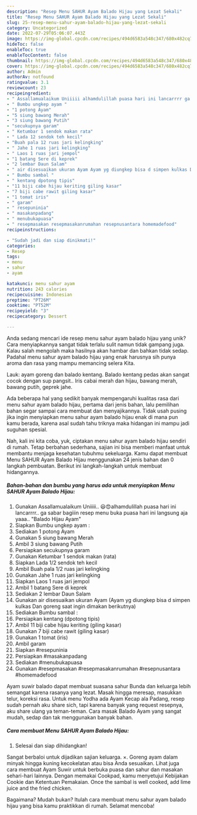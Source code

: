 ```yaml
---
description: "Resep Menu SAHUR Ayam Balado Hijau yang Lezat Sekali"
title: "Resep Menu SAHUR Ayam Balado Hijau yang Lezat Sekali"
slug: 25-resep-menu-sahur-ayam-balado-hijau-yang-lezat-sekali
category: Uncategorized
date: 2022-07-29T05:06:07.443Z
image: https://img-global.cpcdn.com/recipes/494d6583a548c347/680x482cq70/menu-sahur-ayam-balado-hijau-foto-resep-utama.jpg
hideToc: false
enableToc: true
enableTocContent: false
thumbnail: https://img-global.cpcdn.com/recipes/494d6583a548c347/680x482cq70/menu-sahur-ayam-balado-hijau-foto-resep-utama.jpg
cover: https://img-global.cpcdn.com/recipes/494d6583a548c347/680x482cq70/menu-sahur-ayam-balado-hijau-foto-resep-utama.jpg
author: Admin
authorAv: notfound
ratingvalue: 3.1
reviewcount: 23
recipeingredient:
- " Assallamualaikum Uniiiii alhamdulillah puasa hari ini lancarrrr ga sabar bagiiin resep menu buka puasa hari ini langsung aja yaaa Balado Hijau Ayam"
- " Bumbu ungkep ayam "
- "1 potong Ayam"
- "5 siung bawang Merah"
- "3 siung bawang Putih"
- "secukupnya garam"
- " Ketumbar 1 sendok makan rata"
- " Lada 12 sendok teh kecil"
- "Buah pala 12 ruas jari kelingking"
- " Jahe 1 ruas jari kelingking"
- " Laos 1 ruas jari jempol"
- "1 batang Sere di keprek"
- "2 lembar Daun Salam"
- " air disesuaikan ukuran Ayam Ayam yg diungkep bisa d simpen kulkas Dan goreng saat ingin dimakan berikutnya"
- " Bumbu sambal "
- " kentang dpotong tipis"
- "11 biji cabe hijau keriting giling kasar"
- "7 biji cabe rawit giling kasar"
- "1 tomat iris"
- " garam"
- " resepuninia"
- " masakanpadang"
- " menubukapuasa"
- " resepmasakan resepmasakanrumahan resepnusantara homemadefood"
recipeinstructions:

- "Sudah jadi dan siap dinikmati!"
categories:
- Resep
tags:
- menu
- sahur
- ayam

katakunci: menu sahur ayam 
nutrition: 243 calories
recipecuisine: Indonesian
preptime: "PT26M"
cooktime: "PT52M"
recipeyield: "3"
recipecategory: Dessert

---
```





Anda sedang mencari ide resep menu sahur ayam balado hijau yang unik? Cara menyiapkannya sangat tidak terlalu sulit namun tidak gampang juga. Kalau salah mengolah maka hasilnya akan hambar dan bahkan tidak sedap. Padahal menu sahur ayam balado hijau yang enak harusnya sih punya aroma dan rasa yang mampu memancing selera Kita.





Lauk: ayam goreng dan balado kentang. Balado kentang pedas akan sangat cocok dengan sup pangsit.. Iris cabai merah dan hijau, bawang merah, bawang putih, geprek jahe.

Ada beberapa hal yang sedikit banyak mempengaruhi kualitas rasa dari menu sahur ayam balado hijau, pertama dari jenis bahan, lalu pemilihan bahan segar sampai cara membuat dan menyajikannya. Tidak usah pusing jika ingin menyiapkan menu sahur ayam balado hijau enak di mana pun kamu berada, karena asal sudah tahu triknya maka hidangan ini mampu jadi suguhan spesial.






Nah, kali ini kita coba, yuk, ciptakan menu sahur ayam balado hijau sendiri di rumah. Tetap berbahan sederhana, sajian ini bisa memberi manfaat untuk membantu menjaga kesehatan tubuhmu sekeluarga. Kamu dapat membuat Menu SAHUR Ayam Balado Hijau menggunakan 24 jenis bahan dan 0 langkah pembuatan. Berikut ini langkah-langkah untuk membuat hidangannya.

<!--inarticleads1-->

##### Bahan-bahan dan bumbu yang harus ada untuk menyiapkan Menu SAHUR Ayam Balado Hijau:

1. Gunakan  Assallamualaikum Uniiiii.. 😃😍alhamdulillah puasa hari ini lancarrrr.. ga sabar bagiiin resep menu buka puasa hari ini langsung aja yaaa.. &#34;Balado Hijau Ayam&#34;
1. Siapkan  Bumbu ungkep ayam :
1. Sediakan 1 potong Ayam
1. Gunakan 5 siung bawang Merah
1. Ambil 3 siung bawang Putih
1. Persiapkan secukupnya garam
1. Gunakan  Ketumbar 1 sendok makan (rata)
1. Siapkan  Lada 1/2 sendok teh kecil
1. Ambil Buah pala 1/2 ruas jari kelingking
1. Gunakan  Jahe 1 ruas jari kelingking
1. Siapkan  Laos 1 ruas jari jempol
1. Ambil 1 batang Sere di keprek
1. Sediakan 2 lembar Daun Salam
1. Gunakan  air disesuaikan ukuran Ayam (Ayam yg diungkep bisa d simpen kulkas Dan goreng saat ingin dimakan berikutnya)
1. Sediakan  Bumbu sambal :
1. Persiapkan  kentang (dpotong tipis)
1. Ambil 11 biji cabe hijau keriting (giling kasar)
1. Gunakan 7 biji cabe rawit (giling kasar)
1. Gunakan 1 tomat (iris)
1. Ambil  garam
1. Siapkan  #resepuninia
1. Persiapkan  #masakanpadang
1. Sediakan  #menubukapuasa
1. Gunakan  #resepmasakan #resepmasakanrumahan #resepnusantara #homemadefood


Ayam suwir balado dapat membuat suasana sahur Bunda dan keluarga lebih semangat karena rasanya yang lezat. Masak hingga meresap, masukkan telur, koreksi rasa. Untuk menu Yodha ada Ayam Kecap ala Padang, resep sudah pernah aku share sich, tapi karena banyak yang request resepnya, aku share ulang ya teman-teman. Cara masak Balado Ayam yang sangat mudah, sedap dan tak menggunakan banyak bahan. 

<!--inarticleads2-->

##### Cara membuat Menu SAHUR Ayam Balado Hijau:


1. Selesai dan siap dihidangkan!

Sangat berbaloi untuk dijadikan sajian keluarga. ×. Goreng ayam dalam minyak hingga kuning kecokelatan atau bisa Anda sesuaikan. Lihat juga cara membuat Ayam Suwir untuk berbuka puasa dan sahur dan masakan sehari-hari lainnya. Dengan memakai Cookpad, kamu menyetujui Kebijakan Cookie dan Ketentuan Pemakaian. Once the sambal is well cooked, add lime juice and the fried chicken. 

Bagaimana? Mudah bukan? Itulah cara membuat menu sahur ayam balado hijau yang bisa kamu praktikkan di rumah. Selamat mencoba!
